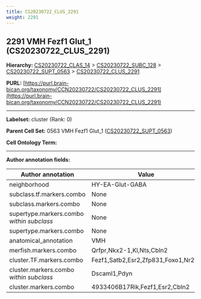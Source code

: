 ```yaml
---
title: CS20230722_CLUS_2291
weight: 2291
---
```

## 2291 VMH Fezf1 Glut_1 (CS20230722_CLUS_2291)
<b>Hierarchy: </b>
[CS20230722_CLAS_14](../CS20230722_CLAS_14) >
[CS20230722_SUBC_128](../CS20230722_SUBC_128) >
[CS20230722_SUPT_0563](../CS20230722_SUPT_0563) >
[CS20230722_CLUS_2291](../CS20230722_CLUS_2291)

**PURL:** [https://purl.brain-bican.org/taxonomy/CCN20230722/CS20230722_CLUS_2291](https://purl.brain-bican.org/taxonomy/CCN20230722/CS20230722_CLUS_2291)

---


**Labelset:** cluster (Rank: 0)

**Parent Cell Set:** 0563 VMH Fezf1 Glut_1 ([CS20230722_SUPT_0563](../CS20230722_SUPT_0563))



**Cell Ontology Term:** 

[MARKER GENES.]: #


---

[TRANSFERRED ANNOTATIONS.]: #


[AUTHOR ANNOTATION FIELDS.]: #


**Author annotation fields:**

| Author annotation | Value |
|-------------------|-------|
|neighborhood|HY-EA-Glut-GABA|
|subclass.tf.markers.combo|None|
|subclass.markers.combo|None|
|supertype.markers.combo _within subclass_|None|
|supertype.markers.combo|None|
|anatomical_annotation|VMH|
|merfish.markers.combo|Qrfpr,Nkx2-1,Kl,Nts,Cbln2|
|cluster.TF.markers.combo|Fezf1,Satb2,Esr2,Zfp831,Foxo1,Nr2f1|
|cluster.markers.combo _within subclass_|Dscaml1,Pdyn|
|cluster.markers.combo|4933406B17Rik,Fezf1,Esr2,Cbln2|
